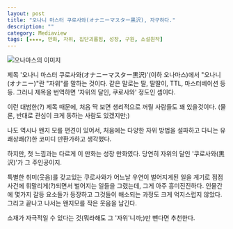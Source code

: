 ```yaml
---
layout: post
title: "오나니 마스터 쿠로사와(オナニーマスター黒沢), 자구하다."
description: ""
category: Mediaview
tags: [★★★★, 만화, 자위, 집단괴롭힘, 성장, 구원, 소설원작]
---
```


![오나마스의 이미지](https://lh4.googleusercontent.com/-1QoJZtZRrtE/VMJPI7t-jQI/AAAAAAAAOkw/MZq-MrAI4_4/w700-h525-no/onamas.jpg "잘 다듬어진듯한 그림체는 아니지만, 분위기 하나는 잘 뽑아낸다.")

제목 '오나니 마스터 쿠로사와(オナニーマスター黒沢)'(이하 오나마스)에서 "오나니(オナニー)"란 "자위"를 말하는 것이다.
같은 말로는 딸, 딸딸이, TTL, 마스터베이션 등등.
그러니 제목을 번역하면 '자위의 달인, 쿠로사와' 정도인 셈이다.

이런 대범한(?) 제목 때문에, 처음 딱 보면 생리적으로 꺼릴 사람들도 꽤 있을것이다.
(물론, 반대로 관심이 크게 동하는 사람도 있겠지만;)

나도 역시나 왠지 모를 편견이 있어서, 처음에는 다양한 자위 방법을 설파하고 다니는 유쾌상쾌(?)한 코미디 만환가하고 생각했다.

하지만, 첫 느낌과는 다르게 이 만화는 성장 만화였다.
당연히 자위의 달인 '쿠로사와(黒沢)'가 그 주인공이지.

특별한 취미(웃음)를 갖고있는 쿠로사와가 어느날 우연이 벌어지게된 일을 계기로 점점 사건에 휘말리게(?)되면서 벌어지는 일들을 그렸는데, 그게 아주 흥미진진하다.
인물간에 몇가지 갈등 요소들가 등장하고 그것들이 해소되는 과정도 크게 억지스럽지 않았다.
그리고 끝나고 나서는 왠지모를 작은 웃음을 남긴다.

소재가 자극적일 수 있다는 것(뭐라해도 그 '자위'니까;)만 뺀다면 추천한다.
